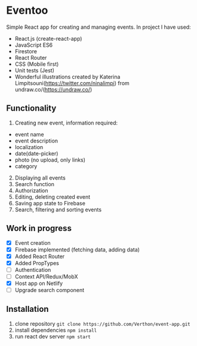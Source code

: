 # Eventoo
Simple React app for creating and managing events. In project I have used:

- React.js (create-react-app)
- JavaScript ES6
- Firestore
- React Router
- CSS (Mobile first)
- Unit tests (Jest)
- Wonderful illustrations created by Katerina Limpitsouni(https://twitter.com/ninalimpi) from undraw.co/(https://undraw.co/) 


## Functionality

1. Creating new event, information required:
  * event name
  * event description
  * localization
  * date(date-picker)
  * photo (no upload, only links)
  * category 
2. Displaying all events
3. Search function
4. Authorization
5. Editing, deleting created event
6. Saving app state to Firebase
7. Search, filtering and sorting events

## Work in progress

- [x] Event creation
- [x] Firebase implemented (fetching data, adding data)
- [x] Added React Router
- [x] Added PropTypes
- [ ] Authentication
- [ ] Context API/Redux/MobX
- [x] Host app on Netlify
- [ ] Upgrade search component

## Installation

1. clone repository `git clone https://github.com/Verthon/event-app.git`
2. install dependencies `npm install`
3. run react dev server `npm start`